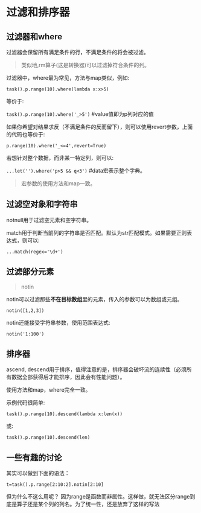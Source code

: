
# 过滤和排序器

## 过滤器和where

过滤器会保留所有满足条件的行，不满足条件的将会被过滤。

> 类似地,rm算子(这是转换器)可以过滤掉符合条件的列。

过滤器中，where最为常见，方法与map类似，例如:

`task().p.range(10).where(lambda x:x>5)`

等价于:

`task().p.range(10).where('_>5')`  #value值即为p列对应的值

如果你希望对结果求反（不满足条件的反而留下），则可以使用revert参数，上面的代码也等价于:

`p.range(10).where('_<=4',revert=True)`

若想针对整个数据，而非某一特定列，则可以:

`...let('').where('p>5 && q<3')`  #data宏表示整个字典。

> 宏参数的使用方法和map一致。

## 过滤空对象和字符串

notnull用于过滤空元素和空字符串。

match用于判断当前列的字符串是否匹配。默认为str匹配模式。如果需要正则表达式，则可以:

`...match(regex='\d+')`

## 过滤部分元素

> notin

notin可以过滤那些**不在目标数组**里的元素，传入的参数可以为数组或元组。

`notin([1,2,3])`

notin还能接受字符串参数，使用范围表达式:

`notin('1:100')`




## 排序器

ascend, descend用于排序，值得注意的是，排序器会破坏流的连续性（必须所有数据全部获得后才能排序，因此会有性能问题）。

使用方法和map，where完全一致。

示例代码很简单:

`task().p.range(10).descend(lambda x:len(x))`

或:

`task().p.range(10).descend(len)`



## 一些有趣的讨论

其实可以做到下面的语法：

`t=task().p.range[2:10:2].notin[2:10]`

但为什么不这么用呢？ 因为range是函数而非属性。这样做，就无法区分range到底是算子还是某个列的列名。为了统一性，还是放弃了这样的写法